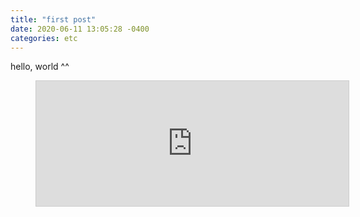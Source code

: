 ```yaml
---
title: "first post"
date: 2020-06-11 13:05:28 -0400
categories: etc
---
```


hello, world ^^

<figure class="graph1">
<iframe src="https://www.desmos.com/calculator/xx65om3vjb?embed" width="500px" height="200px" style="border: 1px solid #ccc" frameborder=0></iframe>
</figure>
